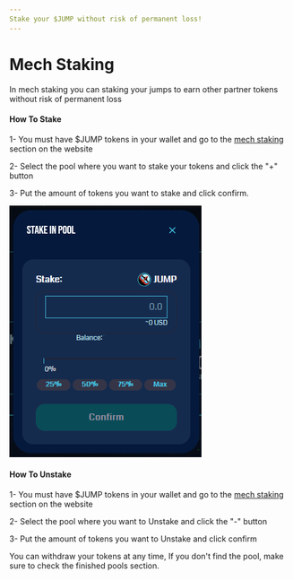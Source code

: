 ```yaml
---
Stake your $JUMP without risk of permanent loss!
---
```


# Mech Staking

In mech staking you can staking your jumps to earn other partner tokens without risk of permanent loss

#### How To Stake

1- You must have $JUMP tokens in your wallet and go to the [mech staking](https://ftm.hyperjump.app/pools) section on the website

2- Select the pool where you want to stake your tokens and click the "+" button

3- Put the amount of tokens you want to stake and click confirm.

![](<../.gitbook/assets/image (13).png>)

#### How To Unstake

1- You must have $JUMP tokens in your wallet and go to the [mech staking](https://ftm.hyperjump.app/pools) section on the website

2- Select the pool where you want to Unstake and click the "-" button

3- Put the amount of tokens you want to Unstake and click confirm

You can withdraw your tokens at any time, If you don't find the pool, make sure to check the finished pools section.

####
